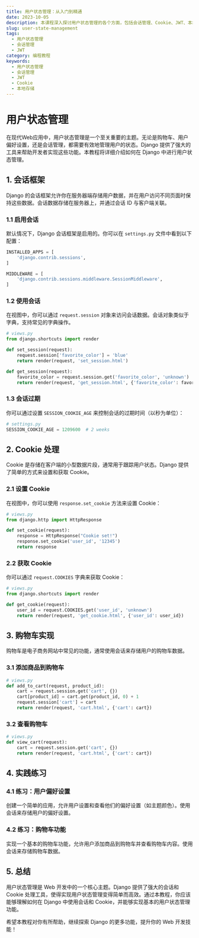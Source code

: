 ```yaml
---
title: 用户状态管理：从入门到精通
date: 2023-10-05
description: 本课程深入探讨用户状态管理的各个方面，包括会话管理、Cookie、JWT、本地存储等，帮助开发者掌握高效管理用户状态的技巧。
slug: user-state-management
tags:
  - 用户状态管理
  - 会话管理
  - JWT
category: 编程教程
keywords:
  - 用户状态管理
  - 会话管理
  - JWT
  - Cookie
  - 本地存储
---
```


# 用户状态管理

在现代Web应用中，用户状态管理是一个至关重要的主题。无论是购物车、用户偏好设置，还是会话管理，都需要有效地管理用户的状态。Django 提供了强大的工具来帮助开发者实现这些功能。本教程将详细介绍如何在 Django 中进行用户状态管理。

## 1. 会话框架

Django 的会话框架允许你在服务器端存储用户数据，并在用户访问不同页面时保持这些数据。会话数据存储在服务器上，并通过会话 ID 与客户端关联。

### 1.1 启用会话

默认情况下，Django 会话框架是启用的。你可以在 `settings.py` 文件中看到以下配置：

```python
INSTALLED_APPS = [
    'django.contrib.sessions',
]

MIDDLEWARE = [
    'django.contrib.sessions.middleware.SessionMiddleware',
]
```

### 1.2 使用会话

在视图中，你可以通过 `request.session` 对象来访问会话数据。会话对象类似于字典，支持常见的字典操作。

```python
# views.py
from django.shortcuts import render

def set_session(request):
    request.session['favorite_color'] = 'blue'
    return render(request, 'set_session.html')

def get_session(request):
    favorite_color = request.session.get('favorite_color', 'unknown')
    return render(request, 'get_session.html', {'favorite_color': favorite_color})
```

### 1.3 会话过期

你可以通过设置 `SESSION_COOKIE_AGE` 来控制会话的过期时间（以秒为单位）：

```python
# settings.py
SESSION_COOKIE_AGE = 1209600  # 2 weeks
```

## 2. Cookie 处理

Cookie 是存储在客户端的小型数据片段，通常用于跟踪用户状态。Django 提供了简单的方式来设置和获取 Cookie。

### 2.1 设置 Cookie

在视图中，你可以使用 `response.set_cookie` 方法来设置 Cookie：

```python
# views.py
from django.http import HttpResponse

def set_cookie(request):
    response = HttpResponse("Cookie set!")
    response.set_cookie('user_id', '12345')
    return response
```

### 2.2 获取 Cookie

你可以通过 `request.COOKIES` 字典来获取 Cookie：

```python
# views.py
from django.shortcuts import render

def get_cookie(request):
    user_id = request.COOKIES.get('user_id', 'unknown')
    return render(request, 'get_cookie.html', {'user_id': user_id})
```

## 3. 购物车实现

购物车是电子商务网站中常见的功能，通常使用会话来存储用户的购物车数据。

### 3.1 添加商品到购物车

```python
# views.py
def add_to_cart(request, product_id):
    cart = request.session.get('cart', {})
    cart[product_id] = cart.get(product_id, 0) + 1
    request.session['cart'] = cart
    return render(request, 'cart.html', {'cart': cart})
```

### 3.2 查看购物车

```python
# views.py
def view_cart(request):
    cart = request.session.get('cart', {})
    return render(request, 'cart.html', {'cart': cart})
```

## 4. 实践练习

### 4.1 练习：用户偏好设置

创建一个简单的应用，允许用户设置和查看他们的偏好设置（如主题颜色）。使用会话来存储用户的偏好设置。

### 4.2 练习：购物车功能

实现一个基本的购物车功能，允许用户添加商品到购物车并查看购物车内容。使用会话来存储购物车数据。

## 5. 总结

用户状态管理是 Web 开发中的一个核心主题。Django 提供了强大的会话和 Cookie 处理工具，使得实现用户状态管理变得简单而高效。通过本教程，你应该能够理解如何在 Django 中使用会话和 Cookie，并能够实现基本的用户状态管理功能。

希望本教程对你有所帮助，继续探索 Django 的更多功能，提升你的 Web 开发技能！